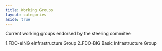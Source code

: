 ```yaml
---
title: Working Groups
layout: categories
aside: true
---
```


Current working groups endorsed by the steering commitee

1.FDO-eING eInfrastructure Group
2.FDO-BIG Basic Infrastructure Group

